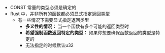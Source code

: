 - CONST 常量的类型必须是确定的
- Rust 中，并非所有的函数都必须显式指定返回类型
	- 有一些情况下需要显式指定返回类型
		- **多义性的情况：** 当一个函数有多个可能的返回类型时
		- **希望强制函数返回特定的类型：** 如果你想要确保函数返回的类型是特定的
		- 无法指定的时候默认u32